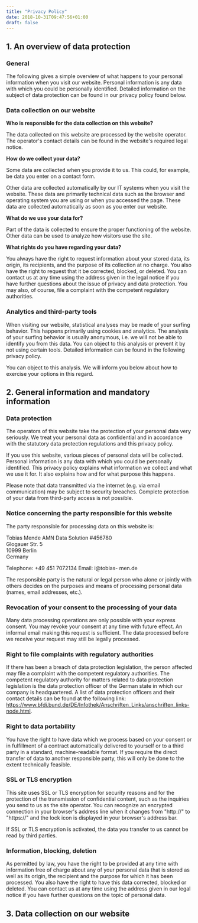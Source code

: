 ```yaml
---
title: "Privacy Policy"
date: 2018-10-31T09:47:56+01:00
draft: false
---
```



<h2>1. An overview of data protection</h2>
<h3>General</h3>
The following gives a simple overview of what happens to your personal information when you visit our website. Personal information is any data with which you could be personally identified. Detailed information on the subject of data protection can be found in our privacy policy found below.
<h3>Data collection on our website</h3>
<strong>Who is responsible for the data collection on this website?</strong>

The data collected on this website are processed by the website operator. The operator's contact details can be found in the website's required legal notice.

<strong>How do we collect your data?</strong>

Some data are collected when you provide it to us. This could, for example, be data you enter on a contact form.

Other data are collected automatically by our IT systems when you visit the website. These data are primarily technical data such as the browser and operating system you are using or when you accessed the page. These data are collected automatically as soon as you enter our website.

<strong>What do we use your data for?</strong>

Part of the data is collected to ensure the proper functioning of the website. Other data can be used to analyze how visitors use the site.

<strong>What rights do you have regarding your data?</strong>

You always have the right to request information about your stored data, its origin, its recipients, and the purpose of its collection at no charge. You also have the right to request that it be corrected, blocked, or deleted. You can contact us at any time using the address given in the legal notice if you have further questions about the issue of privacy and data protection. You may also, of course, file a complaint with the competent regulatory authorities.
<h3>Analytics and third-party tools</h3>
When visiting our website, statistical analyses may be made of your surfing behavior. This happens primarily using cookies and analytics. The analysis of your surfing behavior is usually anonymous, i.e. we will not be able to identify you from this data. You can object to this analysis or prevent it by not using certain tools. Detailed information can be found in the following privacy policy.

You can object to this analysis. We will inform you below about how to exercise your options in this regard.
<h2>2. General information and mandatory information</h2>
<h3>Data protection</h3>
The operators of this website take the protection of your personal data very seriously. We treat your personal data as confidential and in accordance with the statutory data protection regulations and this privacy policy.

If you use this website, various pieces of personal data will be collected. Personal information is any data with which you could be personally identified. This privacy policy explains what information we collect and what we use it for. It also explains how and for what purpose this happens.

Please note that data transmitted via the internet (e.g. via email communication) may be subject to security breaches. Complete protection of your data from third-party access is not possible.
<h3>Notice concerning the party responsible for this website</h3>
The party responsible for processing data on this website is:

Tobias Mende
AMN Data Solution #456780<br />
Glogauer Str. 5<br />
10999 Berlin<br />
Germany

Telephone: +49 451 7072134
Email: i@tobias- men.de

The responsible party is the natural or legal person who alone or jointly with others decides on the purposes and means of processing personal data (names, email addresses, etc.).
<h3>Revocation of your consent to the processing of your data</h3>
Many data processing operations are only possible with your express consent. You may revoke your consent at any time with
future effect. An informal email making this request is sufficient. The data processed before we receive your request may still be legally processed.
<h3>Right to file complaints with regulatory authorities</h3>
If there has been a breach of data protection legislation, the person affected may file a complaint with the competent regulatory authorities. The competent regulatory authority for matters related to data protection legislation is the data protection officer of the German state in which our company is headquartered. A list of data protection officers and their contact details can be found at the following link: <a href="https://www.bfdi.bund.de/DE/Infothek/Anschriften_Links/anschriften_links- node.html" target="_blank" rel="noopener">https://www.bfdi.bund.de/DE/Infothek/Anschriften_Links/anschriften_links- node.html</a>.
<h3>Right to data portability</h3>
You have the right to have data which we process based on your consent or in fulfillment of a contract automatically delivered to yourself or to a third party in a standard, machine-readable format. If you require the direct transfer of data to another responsible party, this will only be done to the extent technically feasible.
<h3>SSL or TLS encryption</h3>
This site uses SSL or TLS encryption for security reasons and for the protection of the transmission of confidential content, such as the inquiries you send to us as the site operator. You can recognize an encrypted connection in your browser's address line when it changes from "http://" to "https://" and the lock icon is displayed in your browser's address bar.

If SSL or TLS encryption is activated, the data you transfer to us cannot be read by third parties.
<h3>Information, blocking, deletion</h3>
As permitted by law, you have the right to be provided at any time with information free of charge about any of your personal data that is stored as well as its origin, the recipient and the purpose for which it has been processed. You also have the right to have this data corrected, blocked or deleted. You can contact us at any time using the address given in our legal notice if you have further questions on the topic of personal data.
<h2>3. Data collection on our website</h2>